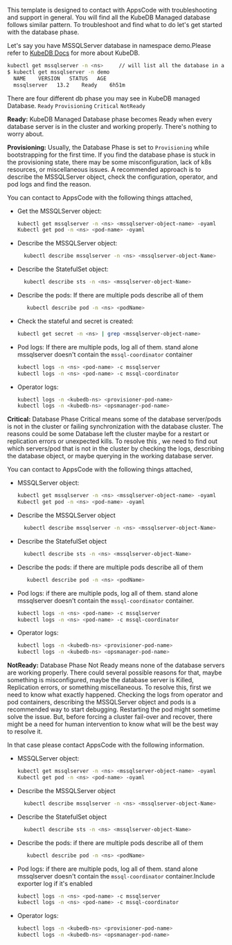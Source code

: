 This template is designed to contact with AppsCode with troubleshooting and support in general. You will find all the KubeDB Managed database follows similar pattern. To troubleshoot and find what to do let's get started with the database phase.

Let's say you have MSSQLServer database in namespace demo.Please refer to [KubeDB Docs](https://kubedb.com/docs/latest/guides/mssqlserver/) for more about KubeDB.
```bash
kubectl get mssqlserver -n <ns>     // will list all the database in a namesapce  
$ kubectl get mssqlserver -n demo
  NAME    VERSION   STATUS   AGE
  mssqlserver   13.2    Ready    6h51m
```
There are four different db phase you may see in KubeDB managed Database.
``Ready`` ``Provisioning`` ``Critical`` ``NotReady``

**Ready:** KubeDB Managed Database phase becomes Ready when every database server is in the cluster and working properly. There's nothing to worry about.

**Provisioning:** Usually, the Database Phase is set to `Provisioning` while bootstrapping for the first time. If you find the database phase is stuck in the provisioning state,
there may be some misconfiguration, lack of k8s resources, or miscellaneous issues.
A recommended approach is to describe the MSSQLServer object, check the configuration, operator, and pod logs and find the reason.

You can contact to AppsCode with the following things attached,
- Get the MSSQLServer object:
    ```bash
    kubectl get mssqlserver -n <ns> <mssqlserver-object-name> -oyaml
    Kubectl get pod -n <ns> <pod-name> -oyaml 
    ```
- Describe the MSSQLServer object:
    ```bash
      kubectl describe mssqlserver -n <ns> <mssqlserver-object-Name> 
    ```
- Describe the StatefulSet object:
    ```bash
      kubectl describe sts -n <ns> <mssqlserver-object-Name>
    ```
- Describe the pods: If there are multiple pods describe all of them
    ```bash
       kubectl describe pod -n <ns> <podName> 
    ```
- Check the stateful and secret is created:
    ```bash
    kubectl get secret -n <ns> | grep <mssqlserver-object-name>
    ```
- Pod logs: If there are multiple pods, log all of them. stand alone mssqlserver doesn't contain the `mssql-coordinator` container
    ```bash
    kubectl logs -n <ns> <pod-name> -c mssqlserver
    kubectl logs -n <ns> <pod-name> -c mssql-coordinator  
    ```
- Operator logs:
    ```bash
    kubectl logs -n <kubedb-ns> <provisioner-pod-name>
    kubectl logs -n <kubedb-ns> <opsmanager-pod-name>
    ```

**Critical:** Database Phase Critical means some of the database server/pods is not in the cluster or failing synchronization with the database cluster.
The reasons could be some Database left the cluster maybe for a restart or replication errors or unexpected kills.
To resolve this , we need to  find out which servers/pod that is not in the cluster by checking the logs, describing the database object, or maybe querying in the working database server.

You can contact to AppsCode with the following things attached,

- MSSQLServer object:
    ```bash
    kubectl get mssqlserver -n <ns> <mssqlserver-object-name> -oyaml
    Kubectl get pod -n <ns> <pod-name> -oyaml 
    ```
- Describe the MSSQLServer object
    ```bash
      kubectl describe mssqlserver -n <ns> <mssqlserver-object-Name> 
    ```
- Describe the StatefulSet object
    ```bash
      kubectl describe sts -n <ns> <mssqlserver-object-Name>
    ```
- Describe the pods: if there are multiple pods describe all of them
    ```bash
       kubectl describe pod -n <ns> <podName> 
    ```
- Pod logs:  if there are multiple pods, log all of them. stand alone mssqlserver doesn't contain the `mssql-coordinator` container.
    ```bash
    kubectl logs -n <ns> <pod-name> -c mssqlserver
    kubectl logs -n <ns> <pod-name> -c mssql-coordinator  
    ```
- Operator logs:
    ```bash
    kubectl logs -n <kubedb-ns> <provisioner-pod-name>
    kubectl logs -n <kubedb-ns> <opsmanager-pod-name>
    ```

**NotReady:** Database Phase Not Ready means none of the database servers are working properly. There could several possible reasons for that, maybe something is misconfigured,
maybe the database server is Killed, Replication errors, or something miscellaneous.
To resolve this, first we need to know what exactly happened. Checking the logs from operator and pod containers, describing the MSSQLServer object and pods is a recommended way to start debugging. Restarting the pod might sometime solve the issue. But, before forcing a cluster fail-over and recover,
there might be a need for human intervention to know what will be the best way to resolve it.

In that case please contact AppsCode with the following information.

- MSSQLServer object:
    ```bash
    kubectl get mssqlserver -n <ns> <mssqlserver-object-name> -oyaml
    Kubectl get pod -n <ns> <pod-name> -oyaml 
    ```
- Describe the MSSQLServer object
    ```bash
      kubectl describe mssqlserver -n <ns> <mssqlserver-object-Name> 
    ```
- Describe the StatefulSet object
    ```bash
      kubectl describe sts -n <ns> <mssqlserver-object-Name>
    ```
- Describe the pods: if there are multiple pods describe all of them
    ```bash
       kubectl describe pod -n <ns> <podName> 
    ```
- Pod logs:  if there are multiple pods, log all of them. stand alone mssqlserver doesn't contain the `mssql-coordinator` container.Include exporter log if it's enabled
    ```bash
    kubectl logs -n <ns> <pod-name> -c mssqlserver
    kubectl logs -n <ns> <pod-name> -c mssql-coordinator
    ```
- Operator logs:
    ```bash
    kubectl logs -n <kubedb-ns> <provisioner-pod-name>
    kubectl logs -n <kubedb-ns> <opsmanager-pod-name>
    ```